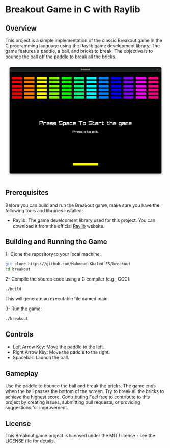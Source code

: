 # Breakout Game in C with Raylib

## Overview

This project is a simple implementation of the classic Breakout game in the C programming language using the Raylib game development library. The game features a paddle, a ball, and bricks to break. The objective is to bounce the ball off the paddle to break all the bricks.

![screenshot](https://github.com/Mahmoud-Khaled-FS/breakout/blob/dc6f6690b6ef39fc6f210037a6d0546d60959a8a/screenshots/Screenshot%20from%202024-01-18%2015-29-28.png)

## Prerequisites

Before you can build and run the Breakout game, make sure you have the following tools and libraries installed:

- Raylib: The game development library used for this project. You can download it from the official [Raylib](https://www.raylib.com/index.html) website.

## Building and Running the Game

1- Clone the repository to your local machine:

```bash
git clone https://github.com/Mahmoud-Khaled-FS/breakout
cd breakout
```

2- Compile the source code using a C compiler (e.g., GCC):

```bash
./build
```

This will generate an executable file named main.

3- Run the game:

```bash
./breakout
```

## Controls

- Left Arrow Key: Move the paddle to the left.
- Right Arrow Key: Move the paddle to the right.
- Spacebar: Launch the ball.

## Gameplay

Use the paddle to bounce the ball and break the bricks.
The game ends when the ball passes the bottom of the screen.
Try to break all the bricks to achieve the highest score.
Contributing
Feel free to contribute to this project by creating issues, submitting pull requests, or providing suggestions for improvement.

## License

This Breakout game project is licensed under the MIT License - see the LICENSE file for details.
